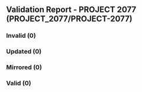 ## Validation Report - PROJECT 2077 (PROJECT_2077/PROJECT-2077)


### Invalid (0)
### Updated (0)
### Mirrored (0)
### Valid (0)
